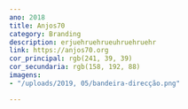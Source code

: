 ```yaml
---
ano: 2018
title: Anjos70
category: Branding
description: erjuehruehrueuhruehruehr
link: https://anjos70.org
cor_principal: rgb(241, 39, 39)
cor_secundaria: rgb(158, 192, 88)
imagens:
- "/uploads/2019, 05/bandeira-direcção.png"

---
```

